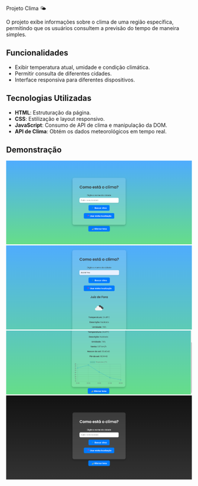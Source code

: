 Projeto Clima 🌤️

O projeto exibe informações sobre o clima de uma região específica, permitindo que os usuários consultem a previsão do tempo de maneira simples.

## Funcionalidades
- Exibir temperatura atual, umidade e condição climática.
- Permitir consulta de diferentes cidades.
- Interface responsiva para diferentes dispositivos.

## Tecnologias Utilizadas
- **HTML**: Estruturação da página.
- **CSS**: Estilização e layout responsivo.
- **JavaScript**: Consumo de API de clima e manipulação da DOM.
- **API de Clima**: Obtém os dados meteorológicos em tempo real.

## Demonstração

![Página inicial](1.png)
![Após a busca](2.png)
![Após a busca - Resultado](3.png)
![Tema no modo escuro](4.png)